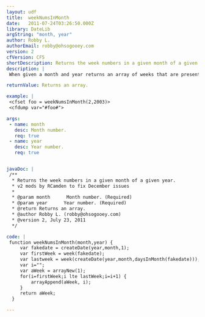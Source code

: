 ```yaml
---
layout: udf
title:  weekNumsInMonth
date:   2011-07-24T03:26:50.000Z
library: DateLib
argString: "month, year"
author: Robby L.
authorEmail: robby@ohsogooey.com
version: 2
cfVersion: CF5
shortDescription: Returns the week numbers in a given month of a given year.
description: |
 When given a month and year returns an array of weeks that are present in that month. By weeks we mean the numeric value from the week() function.

returnValue: Returns an array.

example: |
 <cfset foo = weekNumsInMonth(2,2003)>
 <cfdump var="#foo#">

args:
 - name: month
   desc: Month number.
   req: true
 - name: year
   desc: Year number.
   req: true


javaDoc: |
 /**
  * Returns the week numbers in a given month of a given year.
  * v2 mods by RCamden to fix December issues
  * 
  * @param month      Month number. (Required)
  * @param year      Year number. (Required)
  * @return Returns an array. 
  * @author Robby L. (robby@ohsogooey.com) 
  * @version 2, July 23, 2011 
  */

code: |
 function weekNumsInMonth(month,year) {
     var fakedate = createDate(year,month,1);
     var firstWeek = week(fakedate);
     var lastweek = week(createDate(year,month,daysInMonth(fakedate)));
     var i="";
     var aWeek = arrayNew(1);
     for(i=firstWeek;i lte lastWeek;i=i+1) {
         arrayAppend(aWeek, i);
     }
     return aWeek;
  }

---
```


